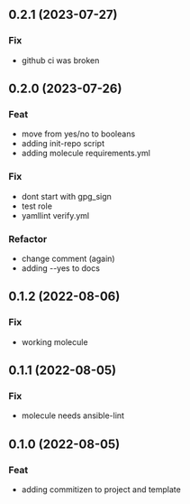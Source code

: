 ## 0.2.1 (2023-07-27)

### Fix

- github ci was broken

## 0.2.0 (2023-07-26)

### Feat

- move from yes/no to booleans
- adding init-repo script
- adding molecule requirements.yml

### Fix

- dont start with gpg_sign
- test role
- yamllint verify.yml

### Refactor

- change comment (again)
- adding --yes to docs

## 0.1.2 (2022-08-06)

### Fix

- working molecule

## 0.1.1 (2022-08-05)

### Fix

- molecule needs ansible-lint

## 0.1.0 (2022-08-05)

### Feat

- adding commitizen to project and template
